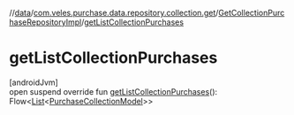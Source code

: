 //[data](../../../index.md)/[com.veles.purchase.data.repository.collection.get](../index.md)/[GetCollectionPurchaseRepositoryImpl](index.md)/[getListCollectionPurchases](get-list-collection-purchases.md)

# getListCollectionPurchases

[androidJvm]\
open suspend override fun [getListCollectionPurchases](get-list-collection-purchases.md)(): Flow&lt;[List](https://kotlinlang.org/api/latest/jvm/stdlib/kotlin.collections/-list/index.html)&lt;[PurchaseCollectionModel](../../../../domain/domain/com.veles.purchase.domain.model.purchase/-purchase-collection-model/index.md)&gt;&gt;
